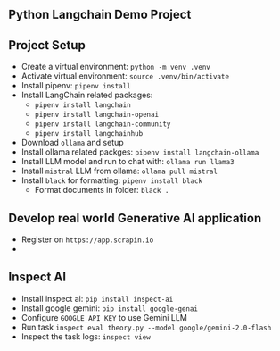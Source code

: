 Python Langchain Demo Project
---

## Project Setup

- Create a virtual environment: `python -m venv .venv`
- Activate virtual environment: `source .venv/bin/activate`
- Install pipenv: `pipenv install`
- Install LangChain related packages:
    - `pipenv install langchain`
    - `pipenv install langchain-openai`
    - `pipenv install langchain-community`
    - `pipenv install langchainhub`
- Download `ollama` and setup
- Install ollama related packges: `pipenv install langchain-ollama`
- Install LLM model and run to chat with: `ollama run llama3`
- Install `mistral` LLM from ollama: `ollama pull mistral`
- Install `black` for formatting: `pipenv install black`
    - Format documents in folder: `black .`

## Develop real world Generative AI application

- Register on `https://app.scrapin.io`
- 

## Inspect AI

- Install inspect ai: `pip install inspect-ai`
- Install google gemini: `pip install google-genai`
- Configure `GOOGLE_API_KEY` to use Gemini LLM
- Run task `inspect eval theory.py --model google/gemini-2.0-flash`
- Inspect the task logs: `inspect view`